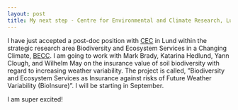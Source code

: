 ```yaml
---
layout: post
title: My next step - Centre for Environmental and Climate Research, Lund University
---
```


I have just accepted a post-doc position with [CEC](https://www.cec.lu.se/about-cec) in Lund within the strategic research area Biodiversity and Ecosystem Services in a Changing Climate, [BECC](http://www.becc.lu.se). I am going to work with Mark Brady, Katarina Hedlund, Yann Clough, and Wilhelm May on the insurance value of soil biodiversity with regard to increasing weather variability. The project is called, ”Biodiversity and Ecosystem Services as Insurance against risks of Future Weather Variability (BioInsure)”. I will be starting in September.

I am super excited!
